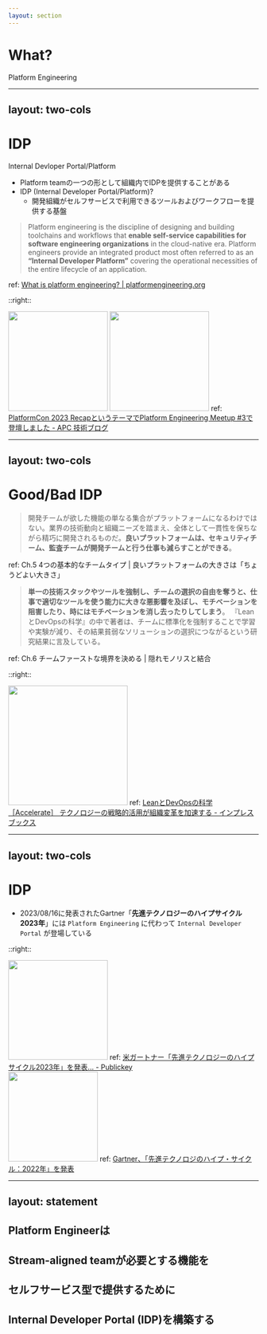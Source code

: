 ```yaml
---
layout: section
---
```


# What?
Platform Engineering

---
layout: two-cols
---

# IDP
Internal Devloper Portal/Platform

* <span class="text-green-400">Platform team</span>の一つの形として組織内でIDPを提供することがある
* IDP (Internal Developer Portal/Platform)?
  * 開発組織がセルフサービスで利用できるツールおよびワークフローを提供する基盤

> Platform engineering is the discipline of designing and building toolchains and workflows that **enable self-service capabilities for software engineering organizations** in the cloud-native era. Platform engineers provide an integrated product most often referred to as an **“Internal Developer Platform”** covering the operational necessities of the entire lifecycle of an application.

<span class="text-xs">ref: [What is platform engineering? | platformengineering.org](https://platformengineering.org/blog/what-is-platform-engineering)</span>

::right::

<div class="mt-10 ml-5">
  <div class="text-xs">
   <img src="/3-what-idp1.png" class="mb-1" style="height:200px"/>
   <img src="/3-what-idp2.png" class="mb-1" style="height:200px"/>
   <span>ref: <a href="https://techblog.ap-com.co. jp/entry/2023/07/01/093000">PlatformCon 2023 RecapというテーマでPlatform Engineering Meetup #3で登壇しました - APC 技術ブログ</a></span>
  </div>
</div>



---
layout: two-cols
---

# Good/Bad IDP

> 開発チームが欲した機能の単なる集合がプラットフォームになるわけではない。業界の技術動向と組織ニーズを踏まえ、全体として一貫性を保ちながら精巧に開発されるものだ。**良いプラットフォームは、セキュリティチーム、監査チームが開発チームと行う仕事も減らすことができる**。

<p class="text-xs">ref: Ch.5 4つの基本的なチームタイプ | 良いプラットフォームの大きさは「ちょうどよい大きさ」</p>

> **単一の技術スタックやツールを強制し、チームの選択の自由を奪うと、仕事で適切なツールを使う能力に大きな悪影響を及ぼし、モチベーションを阻害したり、時にはモチベーションを消し去ったりしてしまう**。 『LeanとDevOpsの科学』の中で著者は、チームに標準化を強制することで学習や実験が減り、その結果貧弱なソリューションの選択につながるという研究結果に言及している。

<p class="text-xs">ref: Ch.6 チームファーストな境界を決める | 隠れモノリスと結合</p>

::right::

<div class="mt-10 ml-5">
  <div class="text-xs">
    <img src="/book-lean-devops.png" style="height:240px"/>
    <span>ref: <a href="https://book.impress.co.jp/books/1118101029">LeanとDevOpsの科学［Accelerate］ テクノロジーの戦略的活用が組織変革を加速する - インプレスブックス</a></span>
  </div>
</div>


---
layout: two-cols
---

# IDP

* 2023/08/16に発表されたGartner「**先進テクノロジーのハイプサイクル2023年**」には `Platform Engineering` に代わって `Internal Developer Portal` が登場している

::right::

<div class="mt-3 ml-5">
  <div class="text-xs mb-2">
    <img src="/gartner-hype-cycle-2023.png" style="height: 200px"/>
    ref: <a href="https://www.publickey1.jp/blog/23/2023gitopsai.html">米ガートナー「先進テクノロジーのハイプサイクル2023年」を発表... - Publickey</a>
  </div>
  <div class="text-xs mb=1">
    <img src="/gartner-hype-cycle.png" style="height: 180px"/>
    ref: <a href="https://www.gartner.co.jp/ja/newsroom/press-releases/pr-20220816">Gartner、「先進テクノロジのハイプ・サイクル：2022年」を発表</a>
  </div>
</div>

---
layout: statement
---

## <span class="text-green-400">Platform Engineer</span>は
## Stream-aligned teamが必要とする機能を
## セルフサービス型で提供するために
## <span class="text-green-400">Internal Developer Portal (IDP)</span>を構築する